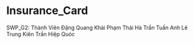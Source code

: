 # Insurance_Card
SWP_G2:
Thành Viên 
Đặng Quang Khải 
Phạm Thái Hà
Trần Tuấn Anh 
Lê Trung Kiên 
Trần Hiệp Quóc
